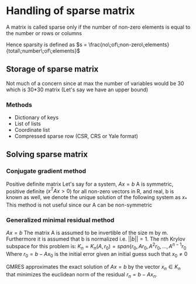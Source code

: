 # Handling of sparse matrix
A matrix is called sparse only if the number of non-zero elements is equal to the number or rows or columns

Hence sparsity is defined as $s = \frac{no\;of\;non-zero\;elements}{total\;number\;of\;elements}$

## Storage of sparse matrix
Not much of a concern since at max the number of variables would be 30 which is 30*30 matrix (Let's say we have an upper bound)
### Methods
- Dictionary of keys
- List of lists
- Coordinate list
- Compressed sparse row (CSR, CRS or Yale format)

## Solving sparse matrix
### Conjugate gradient method
Positive definite matrix
Let's say for a system,
$Ax = b$
A is symmetric, positive definite ($x^TAx>0$) for all non-zero vectors in R, and real, b is known as well, we denote the unique solution of the following system as $x_{*}$
This method is not useful since our A can be non-symmetric

### Generalized minimal residual method
$Ax =b$
The matrix A is assumed to be invertible of the size m by m.
Furthermore it is assumed that b is normalized i.e. $||b|| = 1$.
The nth Krylov subspace for this problem is:
$K_n = K_n (A, r_0) = span\{r_0, Ar_0,A^2r_0, ..., A^{n-1}r_0$
Where $r_0 = b - Ax_0$ is the initial error given an initial guess such that $x_0 \ne 0$

GMRES approximates the exact solution of $Ax =b$ by the vector $x_n \in K_n$ that minimizes the euclidean norm of the residual $r_n = b-Ax_n$.
